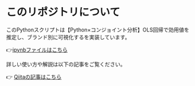 # このリポジトリについて

このPythonスクリプトは【Python×コンジョイント分析】OLS回帰で効用値を推定し、ブランド別に可視化するを実装しています。

👉[ipynbファイルはこちら](https://github.com/iwakazusuwa/ipynb_conjoint)

詳しい使い方や解説は以下の記事をご覧ください。

👉 [Qiitaの記事はこちら](https://qiita.com/iwakazusuwa/items/84a9822b16f2ea6c97d0)
